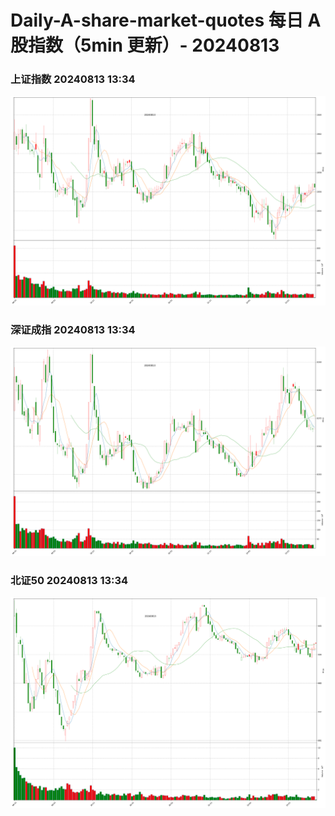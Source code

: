 
# Daily-A-share-market-quotes 每日 A 股指数（5min 更新）- 20240813

### 上证指数 20240813 13:34
![](./fig/2024/8/20240813-sh000001.png)

### 深证成指 20240813 13:34
![](./fig/2024/8/20240813-sz399001.png)

### 北证50 20240813 13:34
![](./fig/2024/8/20240813-bj899050.png)
